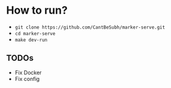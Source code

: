 # How to run?

-   `git clone https://github.com/CantBeSubh/marker-serve.git`
-   `cd marker-serve`
-   `make dev-run`

## TODOs

-   Fix Docker
-   Fix config
